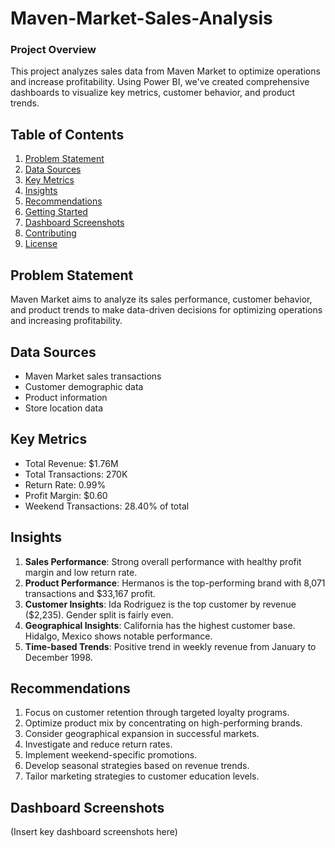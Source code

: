 # Maven-Market-Sales-Analysis

### Project Overview
This project analyzes sales data from Maven Market to optimize operations and increase profitability. Using Power BI, we've created comprehensive dashboards to visualize key metrics, customer behavior, and product trends.
## Table of Contents
1. [Problem Statement](#problem-statement)
2. [Data Sources](#data-sources)
3. [Key Metrics](#key-metrics)
4. [Insights](#insights)
5. [Recommendations](#recommendations)
6. [Getting Started](#getting-started)
7. [Dashboard Screenshots](#dashboard-screenshots)
8. [Contributing](#contributing)
9. [License](#license)

## Problem Statement
Maven Market aims to analyze its sales performance, customer behavior, and product trends to make data-driven decisions for optimizing operations and increasing profitability.

## Data Sources
- Maven Market sales transactions
- Customer demographic data
- Product information
- Store location data

## Key Metrics
- Total Revenue: $1.76M
- Total Transactions: 270K
- Return Rate: 0.99%
- Profit Margin: $0.60
- Weekend Transactions: 28.40% of total

## Insights
1. **Sales Performance**: Strong overall performance with healthy profit margin and low return rate.
2. **Product Performance**: Hermanos is the top-performing brand with 8,071 transactions and $33,167 profit.
3. **Customer Insights**: Ida Rodriguez is the top customer by revenue ($2,235). Gender split is fairly even.
4. **Geographical Insights**: California has the highest customer base. Hidalgo, Mexico shows notable performance.
5. **Time-based Trends**: Positive trend in weekly revenue from January to December 1998.

## Recommendations
1. Focus on customer retention through targeted loyalty programs.
2. Optimize product mix by concentrating on high-performing brands.
3. Consider geographical expansion in successful markets.
4. Investigate and reduce return rates.
5. Implement weekend-specific promotions.
6. Develop seasonal strategies based on revenue trends.
7. Tailor marketing strategies to customer education levels.


## Dashboard Screenshots
(Insert key dashboard screenshots here)
